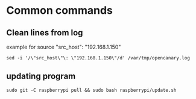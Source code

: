 # Common commands

## Clean lines from log

example for source "src_host": "192.168.1.150"

```
sed -i '/\"src_host\"\: \"192.168.1.150\"/d' /var/tmp/opencanary.log
```

## updating program

```
sudo git -C raspberrypi pull && sudo bash raspberrypi/update.sh
```
